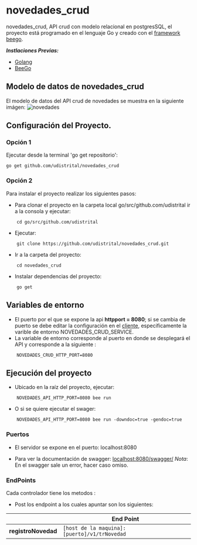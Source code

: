 # novedades_crud
novedades_crud, API crud con modelo relacional en postgresSQL, el proyecto está programado en el lenguaje Go y creado con el [framework beego](https://beego.me/).

***Instlaciones Previas:***
* [Golang](https://github.com/udistrital/introduccion_oas/blob/master/instalacion_de_herramientas/golang.md)
* [BeeGo](https://github.com/udistrital/introduccion_oas/blob/master/instalacion_de_herramientas/beego.md)

## Modelo de datos de novedades_crud
El modelo de datos del API crud de novedades se muestra en la siguiente imágen: 
![novedades](https://user-images.githubusercontent.com/28914781/65917368-d0438500-e39c-11e9-8831-c13f4048309f.png)


## Configuración del Proyecto.

### Opción 1
Ejecutar desde la terminal 'go get repositorio':
```shell 
go get github.com/udistrital/novedades_crud
```
### Opción 2
Para instalar el proyecto realizar los siguientes pasos:
- Para clonar el proyecto en la carpeta local go/src/github.com/udistrital ir a la consola y ejecutar:
```shell 
    cd go/src/github.com/udistrital
```
- Ejecutar:
```shell 
    git clone https://github.com/udistrital/novedades_crud.git
```

- Ir a la carpeta del proyecto:
```shell 
    cd novedades_crud
```

- Instalar dependencias del proyecto:
```shell 
    go get
```

## Variables de entorno 

* El puerto por el que se expone la api **httpport = 8080**; si se cambia de puerto se debe editar la configuración en el [cliente](https://github.com/udistrital/novedades_cliente), especificamente la varible de entorno NOVEDADES_CRUD_SERVICE.
* La variable de entorno corresponde al puerto en donde se desplegará el API y corresponde a la siguiente :
```shell 
    NOVEDADES_CRUD_HTTP_PORT=8080
```

## Ejecución del proyecto

* Ubicado en la raíz del proyecto, ejecutar:
```shell 
    NOVEDADES_API_HTTP_PORT=8080 bee run
```
* O si se quiere ejecutar el swager:
```shell 
    NOVEDADES_API_HTTP_PORT=8080 bee run -downdoc=true -gendoc=true
```

### Puertos

* El servidor se expone en el puerto: localhost:8080

* Para ver la documentación de swagger: [localhost:8080/swagger/](http://localhost:8080/swagger/)
    *Nota*: En el swagger sale un error, hacer caso omiso.

### EndPoints

Cada controlador tiene los metodos :
* Post
 los endpoint a los cuales apuntar son los siguientes:


||End Point|
|----------------|------------------------|
| **registroNovedad** | `[host de la maquina]:[puerto]/v1/trNovedad` |

